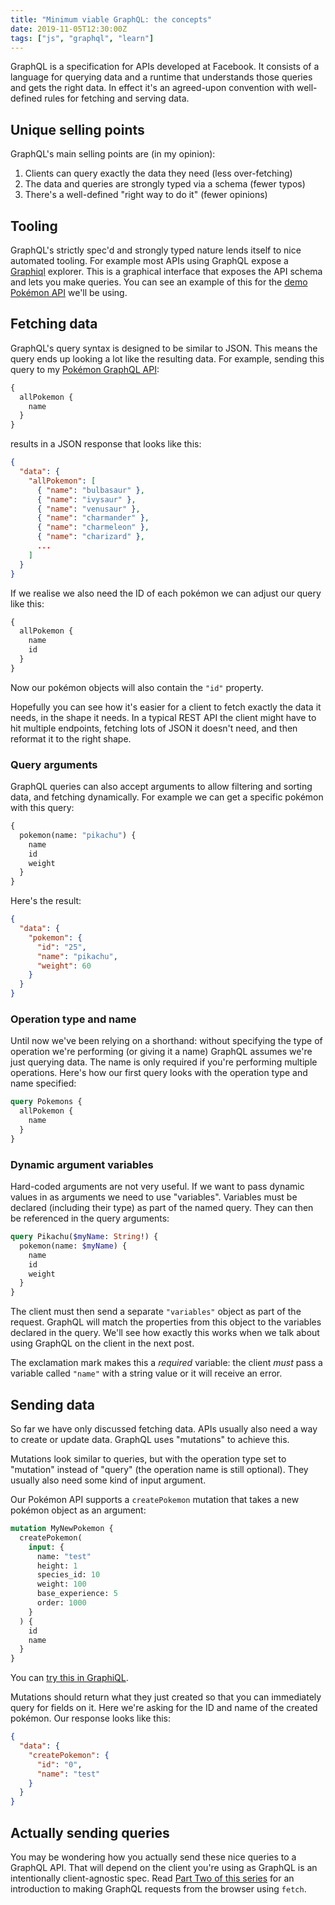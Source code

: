 ```yaml
---
title: "Minimum viable GraphQL: the concepts"
date: 2019-11-05T12:30:00Z
tags: ["js", "graphql", "learn"]
---
```


GraphQL is a specification for APIs developed at Facebook. It consists of a language for querying data and a runtime that understands those queries and gets the right data. In effect it's an agreed-upon convention with well-defined rules for fetching and serving data.

## Unique selling points

GraphQL's main selling points are (in my opinion):

1. Clients can query exactly the data they need (less over-fetching)
1. The data and queries are strongly typed via a schema (fewer typos)
1. There's a well-defined "right way to do it" (fewer opinions)

## Tooling

GraphQL's strictly spec'd and strongly typed nature lends itself to nice automated tooling. For example most APIs using GraphQL expose a [Graphiql](https://github.com/graphql/graphiql) explorer. This is a graphical interface that exposes the API schema and lets you make queries. You can see an example of this for the [demo Pokémon API](https://pokemon-gql.now.sh/api) we'll be using.

## Fetching data

GraphQL's query syntax is designed to be similar to JSON. This means the query ends up looking a lot like the resulting data. For example, sending this query to my [Pokémon GraphQL API](https://pokemon-gql.now.sh/api?query=%7B%0A%20%20allPokemon%7B%0A%20%20%20%20name%0A%20%20%7D%0A%7D):

```graphql
{
  allPokemon {
    name
  }
}
```

results in a JSON response that looks like this:

```json
{
  "data": {
    "allPokemon": [
      { "name": "bulbasaur" },
      { "name": "ivysaur" },
      { "name": "venusaur" },
      { "name": "charmander" },
      { "name": "charmeleon" },
      { "name": "charizard" },
      ...
    ]
  }
}
```

If we realise we also need the ID of each pokémon we can adjust our query like this:

```graphql
{
  allPokemon {
    name
    id
  }
}
```

Now our pokémon objects will also contain the `"id"` property.

Hopefully you can see how it's easier for a client to fetch exactly the data it needs, in the shape it needs. In a typical REST API the client might have to hit multiple endpoints, fetching lots of JSON it doesn't need, and then reformat it to the right shape.

### Query arguments

GraphQL queries can also accept arguments to allow filtering and sorting data, and fetching dynamically. For example we can get a specific pokémon with this query:

```graphql
{
  pokemon(name: "pikachu") {
    name
    id
    weight
  }
}
```

Here's the result:

```json
{
  "data": {
    "pokemon": {
      "id": "25",
      "name": "pikachu",
      "weight": 60
    }
  }
}
```

### Operation type and name

Until now we've been relying on a shorthand: without specifying the type of operation we're performing (or giving it a name) GraphQL assumes we're just querying data. The name is only required if you're performing multiple operations. Here's how our first query looks with the operation type and name specified:

```graphql
query Pokemons {
  allPokemon {
    name
  }
}
```

### Dynamic argument variables

Hard-coded arguments are not very useful. If we want to pass dynamic values in as arguments we need to use "variables". Variables must be declared (including their type) as part of the named query. They can then be referenced in the query arguments:

```graphql
query Pikachu($myName: String!) {
  pokemon(name: $myName) {
    name
    id
    weight
  }
}
```

The client must then send a separate `"variables"` object as part of the request. GraphQL will match the properties from this object to the variables declared in the query. We'll see how exactly this works when we talk about using GraphQL on the client in the next post.

The exclamation mark makes this a _required_ variable: the client _must_ pass a variable called `"name"` with a string value or it will receive an error.

## Sending data

So far we have only discussed fetching data. APIs usually also need a way to create or update data. GraphQL uses "mutations" to achieve this.

Mutations look similar to queries, but with the operation type set to "mutation" instead of "query" (the operation name is still optional). They usually also need some kind of input argument.

Our Pokémon API supports a `createPokemon` mutation that takes a new pokémon object as an argument:

```graphql
mutation MyNewPokemon {
  createPokemon(
    input: {
      name: "test"
      height: 1
      species_id: 10
      weight: 100
      base_experience: 5
      order: 1000
    }
  ) {
    id
    name
  }
}
```

You can [try this in GraphiQL](<https://pokemon-gql.now.sh/api?query=mutation%20create%20%7B%0A%09createPokemon(input%3A%20%7B%0A%20%20%20%20name%3A%20%22test%22%2C%0A%20%20%20%20height%3A%201%2C%0A%20%20%20%20species_id%3A%2010%2C%0A%20%20%20%20weight%3A%20100%2C%0A%20%20%20%20base_experience%3A%205%2C%0A%20%20%20%20order%3A%201000%0A%20%20%7D)%20%7B%0A%20%20%20%20name%0A%20%20%20%20id%0A%20%20%20%20order%0A%20%20%7D%0A%7D&operationName=create>).

Mutations should return what they just created so that you can immediately query for fields on it. Here we're asking for the ID and name of the created pokémon. Our response looks like this:

```json
{
  "data": {
    "createPokemon": {
      "id": "0",
      "name": "test"
    }
  }
}
```

## Actually sending queries

You may be wondering how you actually send these nice queries to a GraphQL API. That will depend on the client you're using as GraphQL is an intentionally client-agnostic spec. Read [Part Two of this series](/blog/minimum-viable-graphql-client/) for an introduction to making GraphQL requests from the browser using `fetch`.
